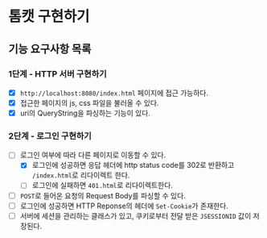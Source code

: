 # 톰캣 구현하기

## 기능 요구사항 목록
### 1단계 - HTTP 서버 구현하기
- [x] `http://localhost:8080/index.html` 페이지에 접근 가능하다.
- [x] 접근한 페이지의 js, css 파일을 불러올 수 있다.
- [x] uri의 QueryString을 파싱하는 기능이 있다.

### 2단계 - 로그인 구현하기
- [ ] 로그인 여부에 따라 다른 페이지로 이동할 수 있다.
  - [x] 로그인에 성공하면 응답 헤더에 http status code를 302로 반환하고 `/index.html`로 리다이렉트 한다.
  - [ ] 로그인에 실패하면 `401.html`로 리다이렉트한다.
- [ ] `POST`로 들어온 요청의 Request Body를 파싱할 수 있다.
- [ ] 로그인에 성공하면 HTTP Reponse의 헤더에 `Set-Cookie`가 존재한다.
- [ ] 서버에 세션을 관리하는 클래스가 있고, 쿠키로부터 전달 받은 `JSESSIONID` 값이 저장된다.
